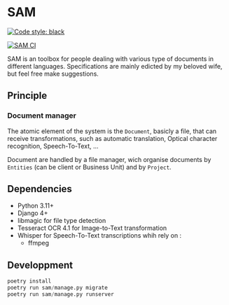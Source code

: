 # SAM

<a href="https://github.com/psf/black"><img alt="Code style: black" src="https://img.shields.io/badge/code%20style-black-000000.svg"></a>

[![SAM CI](https://github.com/yurivital/sam/actions/workflows/github-actions-main.yml/badge.svg)](https://github.com/yurivital/sam/actions/workflows/github-actions-main.yml)

SAM is an toolbox for people dealing with various type of documents in different languages.
Specifications are mainly edicted by my beloved wife, but feel free make suggestions.

## Principle

### Document manager

The atomic element of the system is the `Document`, basicly a file, that can receive transformations, such as automatic translation, Optical character recognition, Speech-To-Text, ...

Document are handled by a file manager, wich organise documents by `Entities` (can be client or Business Unit) and by `Project`.

## Dependencies

- Python 3.11+
- Django 4+
- libmagic for file type detection
- Tesseract OCR 4.1 for Image-to-Text transformation
- Whisper for Speech-To-Text transcriptions whih rely on :
  - ffmpeg

## Developpment

```python
poetry install
poetry run sam/manage.py migrate
poetry run sam/manage.py runserver
```
